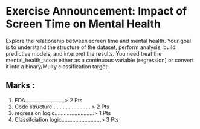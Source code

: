 # Exercise Announcement: Impact of Screen Time on Mental Health

Explore the relationship between screen time and mental health. Your goal is to understand
the structure of the dataset, perform analysis, build predictive models, and interpret the
results. You need treat the mental_health_score either as a continuous variable (regression)
or convert it into a binary/Multy classification target:


## Marks : 
1. EDA..........................> 2 Pts
2. Code structure..........................> 2 Pts
3. regression logic..........................> 1 Pts
4. Classifciation logic..........................> 3 Pts



